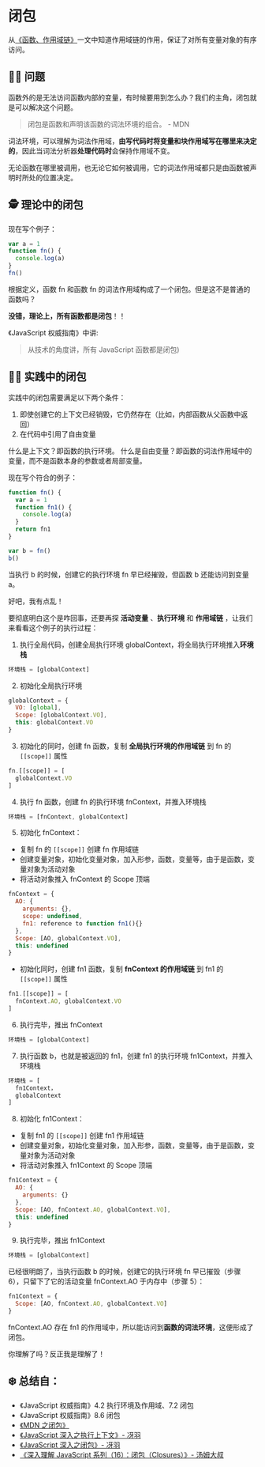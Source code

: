 # 闭包

从[《函数、作用域链》](https://github.com/KaronAmI/blog/issues/25)一文中知道作用域链的作用，保证了对所有变量对象的有序访问。

## 👩‍🎨‍ 问题

函数外的是无法访问函数内部的变量，有时候要用到怎么办？我们的主角，闭包就是可以解决这个问题。

> 闭包是函数和声明该函数的词法环境的组合。 - MDN

词法环境，可以理解为词法作用域，**由写代码时将变量和块作用域写在哪里来决定的**，因此当词法分析器**处理代码时**会保持作用域不变。

无论函数在哪里被调用，也无论它如何被调用，它的词法作用域都只是由函数被声明时所处的位置决定。

## 🕵 理论中的闭包

现在写个例子：

```js
var a = 1
function fn() {
  console.log(a)
}
fn()
```

根据定义，函数 fn 和函数 fn 的词法作用域构成了一个闭包。但是这不是普通的函数吗？

**没错，理论上，所有函数都是闭包**！！

《JavaScript 权威指南》中讲:

> 从技术的角度讲，所有 JavaScript 函数都是闭包)

## 👨‍💻‍ 实践中的闭包

实践中的闭包需要满足以下两个条件：

1. 即使创建它的上下文已经销毁，它仍然存在（比如，内部函数从父函数中返回）
2. 在代码中引用了自由变量

什么是上下文？即函数的执行环境。
什么是自由变量？即函数的词法作用域中的变量，而不是函数本身的参数或者局部变量。

现在写个符合的例子：

```js
function fn() {
  var a = 1
  function fn1() {
    console.log(a)
  }
  return fn1
}

var b = fn()
b()
```

当执行 b 的时候，创建它的执行环境 fn 早已经摧毁，但函数 b 还能访问到变量 a。

好吧，我有点乱！

要彻底明白这个是咋回事，还要再探 **活动变量** 、**执行环境** 和 **作用域链** ，让我们来看看这个例子的执行过程：

1. 执行全局代码，创建全局执行环境 globalContext，将全局执行环境推入**环境栈**

```js
环境栈 = [globalContext]
```

2. 初始化全局执行环境

```js
globalContext = {
  VO: [global],
  Scope: [globalContext.VO],
  this: globalContext.VO
}
```

3. 初始化的同时，创建 fn 函数，复制 **全局执行环境的作用域链** 到 fn 的 `[[scope]]` 属性

```js
fn.[[scope]] = [
  globalContext.VO
]
```

4. 执行 fn 函数，创建 fn 的执行环境 fnContext，并推入环境栈

```js
环境栈 = [fnContext, globalContext]
```

5. 初始化 fnContext：

- 复制 fn 的 `[[scope]]` 创建 fn 作用域链
- 创建变量对象，初始化变量对象，加入形参，函数，变量等，由于是函数，变量对象为活动对象
- 将活动对象推入 fnContext 的 Scope 顶端

```js
fnContext = {
  AO: {
    arguments: {},
    scope: undefined,
    fn1: reference to function fn1(){}
  },
  Scope: [AO, globalContext.VO],
  this: undefined
}
```

- 初始化同时，创建 fn1 函数，复制 **fnContext 的作用域链** 到 fn1 的 `[[scope]]` 属性

```js
fn1.[[scope]] = [
  fnContext.AO, globalContext.VO
]
```

6. 执行完毕，推出 fnContext

```js
环境栈 = [globalContext]
```

7. 执行函数 b，也就是被返回的 fn1，创建 fn1 的执行环境 fn1Context，并推入环境栈

```js
环境栈 = [
  fn1Context，
  globalContext
]
```

8. 初始化 fn1Context：

- 复制 fn1 的 `[[scope]]` 创建 fn1 作用域链
- 创建变量对象，初始化变量对象，加入形参，函数，变量等，由于是函数，变量对象为活动对象
- 将活动对象推入 fn1Context 的 Scope 顶端

```js
fn1Context = {
  AO: {
    arguments: {}
  },
  Scope: [AO, fnContext.AO, globalContext.VO],
  this: undefined
}
```

9. 执行完毕，推出 fn1Context

```js
环境栈 = [globalContext]
```

已经很明朗了，当执行函数 b 的时候，创建它的执行环境 fn 早已摧毁（步骤 6），只留下了它的活动变量 fnContext.AO 于内存中（步骤 5）：

```js
fn1Context = {
  Scope: [AO, fnContext.AO, globalContext.VO]
}
```

fnContext.AO 存在 fn1 的作用域中，所以能访问到**函数的词法环境**，这便形成了闭包。

你理解了吗？反正我是理解了！

## ❄️ 总结自：

- 《JavaScript 权威指南》4.2 执行环境及作用域、7.2 闭包
- 《JavaScript 权威指南》8.6 闭包
- [《MDN 之闭包》](https://developer.mozilla.org/zh-CN/docs/Web/JavaScript/Closures)
- [《JavaScript 深入之执行上下文》- 冴羽](https://github.com/mqyqingfeng/Blog/issues/8)
- [《JavaScript 深入之闭包》- 冴羽](https://github.com/mqyqingfeng/Blog/issues/9)
- [《深入理解 JavaScript 系列（16）：闭包（Closures）》- 汤姆大叔](http://www.cnblogs.com/TomXu/archive/2012/01/31/2330252.html)
